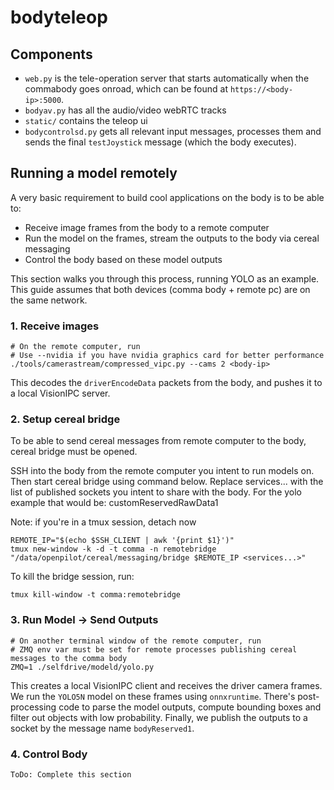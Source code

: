 # bodyteleop

## Components
- `web.py` is the tele-operation server that starts automatically when the commabody goes onroad, which can be found at `https://<body-ip>:5000`.
- `bodyav.py` has all the audio/video webRTC tracks
- `static/` contains the teleop ui
- `bodycontrolsd.py` gets all relevant input messages, processes them and sends the final `testJoystick` message (which the body executes).


## Running a model remotely
A very basic requirement to build cool applications on the body is to be able to:
- Receive image frames from the body to a remote computer
- Run the model on the frames, stream the outputs to the body via cereal messaging
- Control the body based on these model outputs

This section walks you through this process, running YOLO as an example. This guide assumes that both devices (comma body + remote pc) are on the same network.

### 1. Receive images
```
# On the remote computer, run
# Use --nvidia if you have nvidia graphics card for better performance
./tools/camerastream/compressed_vipc.py --cams 2 <body-ip>
```
This decodes the `driverEncodeData` packets from the body, and pushes it to a local VisionIPC server.

### 2. Setup cereal bridge

To be able to send cereal messages from remote computer to the body, cereal bridge must be opened. 

SSH into the body from the remote computer you intent to run models on. Then start cereal bridge using command below. Replace services... with the list of published sockets you intent to share with the body. For the yolo example that would be: customReservedRawData1

Note: if you're in a tmux session, detach now
```
REMOTE_IP="$(echo $SSH_CLIENT | awk '{print $1}')"
tmux new-window -k -d -t comma -n remotebridge "/data/openpilot/cereal/messaging/bridge $REMOTE_IP <services...>"
```

To kill the bridge session, run:

```
tmux kill-window -t comma:remotebridge
```

### 3. Run Model -> Send Outputs
```
# On another terminal window of the remote computer, run
# ZMQ env var must be set for remote processes publishing cereal messages to the comma body
ZMQ=1 ./selfdrive/modeld/yolo.py
```
This creates a local VisionIPC client and receives the driver camera frames. We run the `YOLO5N` model on these frames using `onnxruntime`. There's post-processing code to parse the model outputs, compute bounding boxes and filter out objects with low probability. Finally, we publish the outputs to a socket by the message name `bodyReserved1`.


### 4. Control Body
```
ToDo: Complete this section

